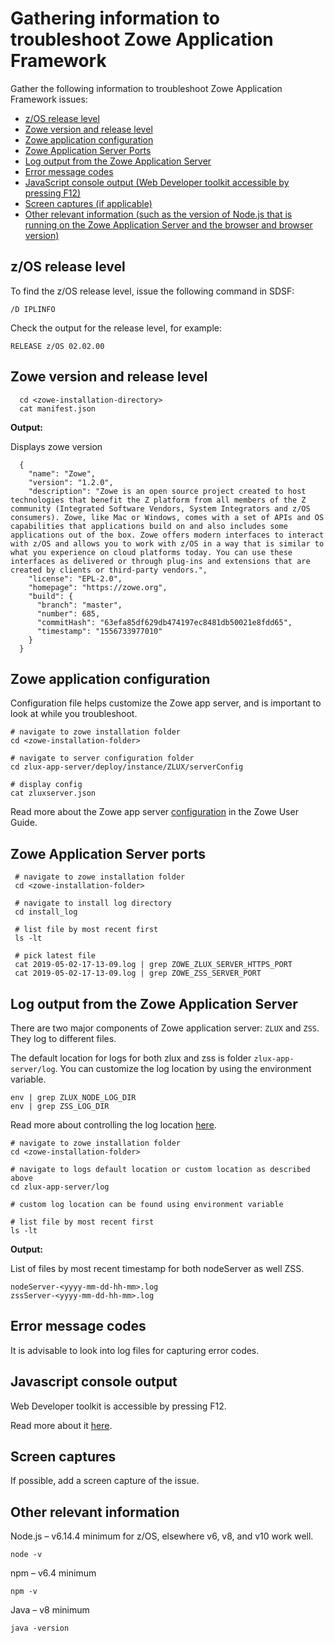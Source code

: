 # Gathering information to troubleshoot Zowe Application Framework

Gather the following information to troubleshoot Zowe Application Framework issues:

 - [z/OS release level](#z-os-release-level)
 - [Zowe version and release level](#zowe-version-and-release-level)
 - [Zowe application configuration](#zowe-application-configuration)
 - [Zowe Application Server Ports](#zowe-application-server-ports) 
 - [Log output from the Zowe Application Server](#log-output-from-the-zowe-application-server)
 - [Error message codes](#error-message-codes)
 - [JavaScript console output (Web Developer toolkit accessible by pressing F12)](#javascript-console-output)
 - [Screen captures (if applicable)](#screen-captures)
 - [Other relevant information (such as the version of Node.js that is running on the Zowe Application Server and the browser and browser version)](#other-relevant-information)

## z/OS release level
To find the z/OS release level, issue the following command in SDSF:  

```
/D IPLINFO
```
Check the output for the release level, for example: 
```
RELEASE z/OS 02.02.00
```

## Zowe version and release level
```
  cd <zowe-installation-directory>
  cat manifest.json
```

**Output:**

Displays zowe version
```  
  {
    "name": "Zowe",
    "version": "1.2.0",
    "description": "Zowe is an open source project created to host technologies that benefit the Z platform from all members of the Z community (Integrated Software Vendors, System Integrators and z/OS consumers). Zowe, like Mac or Windows, comes with a set of APIs and OS capabilities that applications build on and also includes some applications out of the box. Zowe offers modern interfaces to interact with z/OS and allows you to work with z/OS in a way that is similar to what you experience on cloud platforms today. You can use these interfaces as delivered or through plug-ins and extensions that are created by clients or third-party vendors.",
    "license": "EPL-2.0",
    "homepage": "https://zowe.org",
    "build": {
      "branch": "master",
      "number": 685,
      "commitHash": "63efa85df629db474197ec8481db50021e8fdd65",
      "timestamp": "1556733977010"
    }
  }

```

## Zowe application configuration

Configuration file helps customize the Zowe app server, and is important to look at while you troubleshoot.

```
# navigate to zowe installation folder
cd <zowe-installation-folder>

# navigate to server configuration folder
cd zlux-app-server/deploy/instance/ZLUX/serverConfig

# display config
cat zluxserver.json
```

Read more about the Zowe app server [configuration](../../user-guide/mvd-configuration.md) in the Zowe User Guide.

## Zowe Application Server ports 
 
 ```
  # navigate to zowe installation folder
  cd <zowe-installation-folder>

  # navigate to install log directory
  cd install_log
  
  # list file by most recent first
  ls -lt

  # pick latest file
  cat 2019-05-02-17-13-09.log | grep ZOWE_ZLUX_SERVER_HTTPS_PORT
  cat 2019-05-02-17-13-09.log | grep ZOWE_ZSS_SERVER_PORT

 ```

## Log output from the Zowe Application Server
There are two major components of Zowe application server:  `ZLUX` and `ZSS`.  They log to different files.

The default location for logs for both zlux and zss is folder `zlux-app-server/log`. You can customize the log location by using the environment variable.

```
env | grep ZLUX_NODE_LOG_DIR 
env | grep ZSS_LOG_DIR  
```

Read more about controlling the log location [here](../../user-guide/mvd-configuration.html#controlling-the-logging-location).

```
# navigate to zowe installation folder
cd <zowe-installation-folder>

# navigate to logs default location or custom location as described above
cd zlux-app-server/log

# custom log location can be found using environment variable

# list file by most recent first
ls -lt
```

**Output:**

List of files by most recent timestamp for both nodeServer as well ZSS.
```
nodeServer-<yyyy-mm-dd-hh-mm>.log
zssServer-<yyyy-mm-dd-hh-mm>.log
```

## Error message codes
It is advisable to look into log files for capturing error codes. 

## Javascript console output

Web Developer toolkit is accessible by pressing F12.      

Read more about it [here](https://developers.google.com/web/tools/chrome-devtools/open).

## Screen captures

If possible, add a screen capture of the issue.

## Other relevant information

Node.js – v6.14.4 minimum for z/OS, elsewhere v6, v8, and v10 work well.
```
node -v
```

npm – v6.4 minimum
```
npm -v
```

Java – v8 minimum
```
java -version
```
